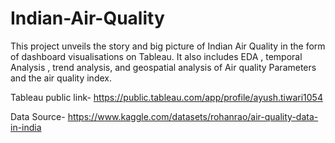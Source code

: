 # Indian-Air-Quality
This project unveils the story and big picture of Indian Air Quality  in the form of dashboard visualisations on Tableau.
It also includes EDA , temporal Analysis , trend analysis, and geospatial analysis of Air quality Parameters and the air quality index.


Tableau public link- https://public.tableau.com/app/profile/ayush.tiwari1054

Data Source- https://www.kaggle.com/datasets/rohanrao/air-quality-data-in-india
